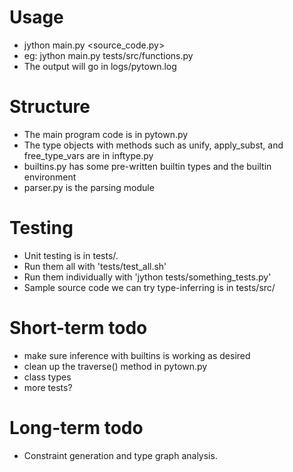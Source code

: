 # Usage
 * jython main.py <source_code.py>
 * eg: jython main.py tests/src/functions.py
 * The output will go in logs/pytown.log

# Structure
* The main program code is in pytown.py
* The type objects with methods such as unify, apply_subst, and
free_type_vars are in inftype.py
* builtins.py has some pre-written builtin types and the builtin environment
* parser.py is the parsing module

# Testing
* Unit testing is in tests/.
* Run them all with 'tests/test_all.sh'
* Run them individually with 'jython tests/something_tests.py'
* Sample source code we can try type-inferring is in tests/src/

# Short-term todo
* make sure inference with builtins is working as desired
* clean up the traverse() method in pytown.py
* class types
* more tests?

# Long-term todo
* Constraint generation and type graph analysis.
